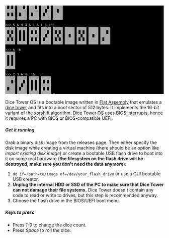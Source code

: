 ![](screenshot.png?raw=true)

Dice Tower OS is a bootable image written in [Flat Assembly](https://flatassembler.net/)
that emulates a [dice tower](https://en.wikipedia.org/wiki/Dice_tower) and fits into a
boot sector of 512 bytes. It implements the 16-bit variant of the
[xorshift algorithm](https://en.wikipedia.org/wiki/Xorshift). Dice Tower OS uses BIOS
interrupts, hence it requires a PC with BIOS or BIOS-compatible UEFI.

##### Get it running

Grab a binary disk image from the releases page. Then either specify the disk image
while creating a virtual machine (there should be an option like
_import existing disk image_) or create a bootable USB flash drive to boot into it on
some real hardware (**the filesystem on the flash drive will be destroyed; make sure you
don't need the data anymore**):

1. `dd if=/path/to/image of=/dev/your_flash_drive` or use a GUI bootable USB creator.
2. **Unplug the internal HDD or SSD of the PC to make sure that Dice Tower can not damage
their file systems.** Dice Tower doesn't contain any code to read or write to drives, but
this step is recommended anyway.
3. Choose the flash drive in the BIOS/UEFI boot menu.

##### Keys to press

- Press _1-9_ to change the dice count.
- Press _Space_ to roll the dice.
